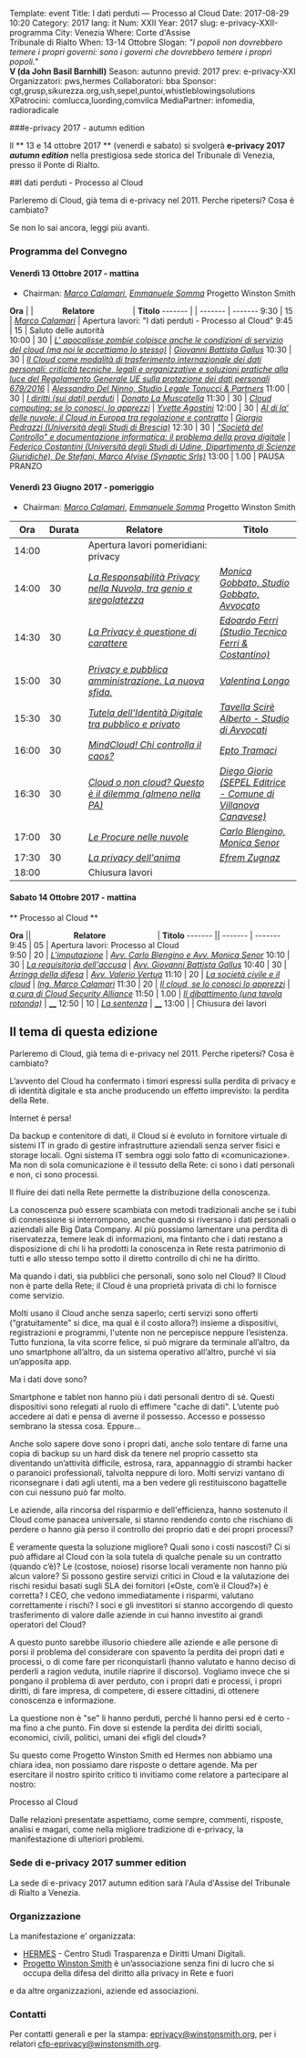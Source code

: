 Template: event
Title: I dati perduti — Processo al Cloud
Date: 2017-08-29 10:20
Category: 2017
lang: it
Num: XXII
Year: 2017
slug: e-privacy-XXII-programma
City: Venezia
Where: Corte d'Assise<br/>Tribunale di Rialto
When: 13-14 Ottobre
Slogan: <i>"I popoli non dovrebbero temere i propri governi: sono i governi che dovrebbero temere i propri popoli."</i><br/><b>V (da John Basil Barnhill)</b>
Season: autunno
previd: 2017
prev: e-privacy-XXI
Organizzatori: pws,hermes
Collaboratori: bba
Sponsor: cgt,grusp,sikurezza.org,ush,sepel,puntoi,whistleblowingsolutions
XPatrocini: comlucca,luording,comvilca
MediaPartner: infomedia, radioradicale

###e-privacy 2017 - autumn edition

Il ** 13 e 14 ottobre 2017 ** (venerdì e sabato) si svolgerà
**e-privacy 2017 _autumn edition_** nella prestigiosa sede storica del
Tribunale di Venezia, presso il Ponte di Rialto.


##I dati perduti - Processo al Cloud


Parleremo di Cloud, già tema di e-privacy nel 2011. Perche ripetersi?
Cosa è cambiato? 

Se non lo sai ancora, leggi più avanti.


<!-- Registrati qui: <a href="https://www.eventbrite.it/e/biglietti-eprivacy-2017-summer-edition-parole-ostili-contro-la-rete-34692161188?ref=ebtn" target="_blank"><img src="https://www.eventbrite.it/custombutton?eid=34692161188" alt="Eventbrite - eprivacy 2017 - summer edition - Parole (ostili) contro la rete" /></a> -->


<!-- **Come arrivare, come fare una donazione, FAQ per i relatori **:  vedi il box a destra piu' in basso. -->

### <a name="programma"></a>Programma del Convegno

#### <a name="vem"></a>Venerdì 13 Ottobre 2017 - mattina

 * Chairman: [_Marco Calamari_](/e-privacy-XXII-relatori.html#calamari), [_Emmanuele Somma_](/e-privacy-XXII-relatori.html#somma) Progetto Winston Smith 

  **Ora** | | &nbsp;&nbsp;&nbsp;&nbsp;&nbsp;&nbsp;&nbsp;&nbsp;&nbsp;&nbsp;&nbsp;&nbsp;**Relatore**&nbsp;&nbsp;&nbsp;&nbsp;&nbsp;&nbsp;&nbsp;&nbsp;&nbsp;&nbsp;&nbsp;&nbsp;&nbsp;&nbsp;&nbsp;&nbsp; | **Titolo** 
  ------- | | ------- | ------- 
  9:30	|	15	|	[_Marco Calamari_](/e-privacy-XXII-relatori.html#calamari) | Apertura lavori: "I dati perduti - Processo al Cloud" 
9:45	|	15	|	Saluto delle autorità			
10:00	|	30	|		[_L' apocalisse zombie colpisce anche le condizioni di servizio del cloud (ma noi le accettiamo lo stesso)_](e-privacy-XXII-interventi.html#gallus)	|	[_Giovanni Battista Gallus_](e-privacy-XXII-relatori.html#gallus)
10:30	|	30	|		[_Il Cloud come modalità di trasferimento internazionale dei dati personali: criticità tecniche, legali e organizzative e soluzioni pratiche alla luce del Regolamento Generale UE sulla protezione dei dati personali 679/2016_](e-privacy-XXII-interventi.html#delninno)	|	[_Alessandro Del Ninno, Studio Legale Tonucci & Partners_](e-privacy-XXII-relatori.html#delninno)
11:00	|	30	|		[_I diritti (sui dati) perduti_](e-privacy-XXII-interventi.html#lamuscatella)	|	[_Donato La Muscatella_](e-privacy-XXII-relatori.html#lamuscatella)
11:30	|	30	|		[_Cloud computing: se lo conosci, lo apprezzi_](e-privacy-XXII-interventi.html#agostini)	|	[_Yvette Agostini_](e-privacy-XXII-relatori.html#agostini)
12:00	|	30	|		[_Al di la’ delle nuvole: il Cloud in Europa tra regolazione e contratto_](e-privacy-XXII-interventi.html#pedrazzi)	|	[_Giorgio Pedrazzi (Università degli Studi di Brescia)_](e-privacy-XXII-relatori.html#pedrazzi)
12:30	|	30	|		[_"Società del Controllo" e documentazione informatica: il problema della prova digitale_](e-privacy-XXII-interventi.html#destefani)	|	[_Federico Costantini (Università degli Studi di Udine, Dipartimento di Scienze Giuridiche), De Stefani, Marco Alvise (Synaptic Srls)_](e-privacy-XXII-relatori.html#destefani)
13:00	| 1.00	|	PAUSA PRANZO			




#### <a name="vep"></a>Venerdì 23 Giugno 2017 - pomeriggio

 * Chairman: [_Marco Calamari_](/e-privacy-XXII-relatori.html#calamari), [_Emmanuele Somma_](/e-privacy-XXII-relatori.html#somma) Progetto Winston Smith 
 
  **Ora** |  Durata | &nbsp;&nbsp;&nbsp;&nbsp;&nbsp;&nbsp;&nbsp;&nbsp;&nbsp;&nbsp;&nbsp;&nbsp;**Relatore**&nbsp;&nbsp;&nbsp;&nbsp;&nbsp;&nbsp;&nbsp;&nbsp;&nbsp;&nbsp;&nbsp;&nbsp;&nbsp;&nbsp;&nbsp;&nbsp; | **Titolo** 
  ------- | --- | ------- | ------- 
14:00	|		|	Apertura lavori pomeridiani: privacy			
14:00	|	30	|		[_La Responsabilità Privacy nella Nuvola, tra genio e sregolatezza_](e-privacy-XXII-interventi.html#gobbato)	|	[_Monica Gobbato, Studio Gobbato, Avvocato_](e-privacy-XXII-relatori.html#gobbato)
14:30	|	30	|		[_La Privacy è questione di carattere_](e-privacy-XXII-interventi.html#ferri)	|	[_Edoardo Ferri (Studio Tecnico Ferri & Costantino)_](e-privacy-XXII-relatori.html#ferri)
15:00	|	30	|		[_Privacy e pubblica amministrazione. La nuova sfida._](e-privacy-XXII-interventi.html#longo)	|	[_Valentina Longo_](e-privacy-XXII-relatori.html#longo)
15:30	|	30	|		[_Tutela dell'Identità Digitale tra pubblico e privato_](e-privacy-XXII-interventi.html#scire)	|	[_Tavella Scirè Alberto - Studio di Avvocati_](e-privacy-XXII-relatori.html#scire)
16:00	|	30	|		[_MindCloud! Chi controlla il caos?_](e-privacy-XXII-interventi.html#epto)	|	[_Epto Tramaci_](e-privacy-XXII-relatori.html#epto)
16:30	|	30	|		[_Cloud o non cloud? Questo è il dilemma (almeno nella PA)_](e-privacy-XXII-interventi.html#giorio)	|	[_Diego Giorio  (SEPEL Editrice - Comune di Villanova Canavese)_](e-privacy-XXII-relatori.html#giorio)
17:00	|	30	|		[_Le Procure nelle nuvole_](e-privacy-XXII-interventi.html#senor)	|	[_Carlo Blengino, Monica Senor_](e-privacy-XXII-relatori.html#senor)
17:30	|	30	|		[_La privacy dell'anima_](e-privacy-XXII-interventi.html#zugnaz)	|	[_Efrem Zugnaz_](e-privacy-XXII-relatori.html#zugnaz)
18:00	|		|	Chiusura lavori

#### <a name="sam"></a>Sabato 14 Ottobre 2017 - mattina

** Processo al Cloud **

  **Ora** || &nbsp;&nbsp;&nbsp;&nbsp;&nbsp;&nbsp;&nbsp;&nbsp;&nbsp;&nbsp;&nbsp;&nbsp;&nbsp;&nbsp;&nbsp;&nbsp;&nbsp;&nbsp;**Relatore**&nbsp;&nbsp;&nbsp;&nbsp;&nbsp;&nbsp;&nbsp;&nbsp;&nbsp;&nbsp;&nbsp;&nbsp;&nbsp;&nbsp;&nbsp;&nbsp;&nbsp;&nbsp;&nbsp;&nbsp;&nbsp;&nbsp; | **Titolo** 
  ------- || ------- | ------- 
  9:45	|	05	|	Apertura lavori: Processo al Cloud			
9:50	|	20	| [_L'imputazione_](e-privacy-XXII-interventi.html#imputazione)	|	[_Avv. Carlo Blengino e Avv. Monica Senor_](e-privacy-XXII-relatori.html#imputazione)
10:10	|	30	|		[_La requisitoria dell'accusa_](e-privacy-XXII-interventi.html#accusa)	|	[_Avv. Giovanni Battista Gallus_](e-privacy-XXII-relatori.html#accusa)
10:40	|	30	|		[_Arringa della difesa_](e-privacy-XXII-interventi.html#difesa)	|	[_Avv. Valerio Vertua_](e-privacy-XXII-relatori.html#difesa)
11:10	|	20	|		[_La società civile e il cloud_](e-privacy-XXII-interventi.html#partecivile)	|	[_Ing. Marco Calamari_](e-privacy-XXII-relatori.html#partecivile)
11:30	|	20	|		[_Il cloud, se lo conosci lo apprezzi_](e-privacy-XXII-interventi.html#responsabilecivile)	|	[_a cura di Cloud Security Alliance_](e-privacy-XXII-relatori.html#responsabilecivile)
11:50	|	1.00	|		[_Il dibattimento (una tavola rotonda)_](e-privacy-XXII-interventi.html#dibattimento)	|	[__](e-privacy-XXII-relatori.html#dibattimento)
12:50	|	10	|		[_La sentenza_](e-privacy-XXII-interventi.html#verdetto)	|	[__](e-privacy-XXII-relatori.html#verdetto)
13:00	|		|	Chiusura dei lavori			


## Il tema di questa edizione

Parleremo di Cloud, già tema di e-privacy nel 2011. Perche ripetersi?
Cosa è cambiato?

L’avvento del Cloud ha confermato i timori espressi sulla perdita di
privacy e di identità digitale e sta anche producendo un effetto
imprevisto: la perdita della Rete.

Internet è persa!

Da backup e contenitore di dati, il Cloud si è evoluto in fornitore
virtuale di sistemi IT in grado di gestire infrastrutture aziendali
senza server fisici e storage locali. Ogni sistema IT sembra oggi solo
fatto di «comunicazione». Ma non di sola comunicazione è il tessuto
della Rete: ci sono i dati personali e non, ci sono processi.

Il fluire dei dati nella Rete permette la distribuzione della
conoscenza.

La conoscenza può essere scambiata con metodi tradizionali anche se i
tubi di connessione si interrompono, anche quando si riversano i dati
personali o aziendali alle Big Data Company. Al più possiamo lamentare
una perdita di riservatezza, temere leak di informazioni, ma fintanto
che i dati restano a disposizione di chi li ha prodotti la conoscenza
in Rete resta patrimonio di tutti e allo stesso tempo sotto il diretto
controllo di chi ne ha diritto.

Ma quando i dati, sia pubblici che personali, sono solo nel Cloud? Il
Cloud non è parte della Rete; il Cloud è una proprietà privata di chi
lo fornisce come servizio.

Molti usano il Cloud anche senza saperlo; certi servizi sono offerti
(“gratuitamente” si dice, ma qual è il costo allora?) insieme a
dispositivi, registrazioni e programmi, l'utente non ne percepisce
neppure l’esistenza. Tutto funziona, la vita scorre felice, si può
migrare da terminale all’altro, da uno smartphone all’altro, da un
sistema operativo all’altro, purché vi sia un’apposita app.

Ma i dati dove sono?

Smartphone e tablet non hanno più i dati personali dentro di
sé. Questi dispositivi sono relegati al ruolo di effimere "cache di
dati". L’utente può accedere ai dati e pensa di averne il
possesso. Accesso e possesso sembrano la stessa cosa. Eppure...

Anche solo sapere dove sono i propri dati, anche solo tentare di farne
una copia di backup su un hard disk da tenere nel proprio cassetto sta
diventando un’attività difficile, estrosa, rara, appannaggio di
strambi hacker o paranoici professionali, talvolta neppure di
loro. Molti servizi vantano di riconsegnare i dati agli utenti, ma a
ben vedere gli restituiscono bagattelle con cui nessuno può far molto.

Le aziende, alla rincorsa del risparmio e dell'efficienza, hanno
sostenuto il Cloud come panacea universale, si stanno rendendo conto
che rischiano di perdere o hanno già perso il controllo dei proprio
dati e dei propri processi?

È veramente questa la soluzione migliore? Quali sono i costi nascosti?
Ci si può affidare al Cloud con la sola tutela di qualche penale su un
contratto (quando c’è)?  Le (costose, noiose) risorse locali veramente
non hanno più alcun valore? Si possono gestire servizi critici in
Cloud e la valutazione dei rischi residui basati sugli SLA dei
fornitori («Oste, com’è il Cloud?») è corretta?  I CEO, che vedono
immediatamente i risparmi, valutano correttamente i rischi? I soci e
gli investitori si stanno accorgendo di questo trasferimento di valore
dalle aziende in cui hanno investito ai grandi operatori del Cloud?

A questo punto sarebbe illusorio chiedere alle aziende e alle persone
di porsi il problema del considerare con spavento la perdita dei
propri dati e processi, o di come fare per riconquistarli (hanno
valutato e hanno deciso di perderli a ragion veduta, inutile riaprire
il discorso).  Vogliamo invece che si pongano il problema di aver
perduto, con i propri dati e processi, i propri diritti, di fare
impresa, di competere, di essere cittadini, di ottenere conoscenza e
informazione.

La questione non è "se" li hanno perduti, perché li hanno persi ed è
certo - ma fino a che punto. Fin dove si estende la perdita dei
diritti sociali, economici, civili, politici, umani dei «figli del
cloud»?

Su questo come Progetto Winston Smith ed Hermes non abbiamo una chiara
idea, non possiamo dare risposte o dettare agende. Ma per esercitare
il nostro spirito critico ti invitiamo come relatore a partecipare al
nostro:

Processo al Cloud

Dalle relazioni presentate aspettiamo, come sempre, commenti,
risposte, analisi e magari, come nella migliore tradizione di
e-privacy, la manifestazione di ulteriori problemi.

### Sede di e-privacy 2017 summer edition



La sede di e-privacy 2017 autumn edition sarà l'Aula d'Assise del
Tribunale di Rialto a Venezia.

### Organizzazione

La manifestazione e’ organizzata:

 - [HERMES](http://logioshermes.org/) \- Centro Studi Trasparenza e Diritti Umani Digitali.
 - [Progetto Winston Smith](http://pws.winstonsmith.org/) è un’associazione senza fini di lucro che si occupa della difesa del diritto alla privacy in Rete e fuori

e da altre organizzazioni, aziende ed associazioni.


### Contatti

Per contatti generali e per la
stampa: [eprivacy@winstonsmith.org](mailto:eprivacy@winstonsmith.org),
per i
relatori
[cfp-eprivacy@winstonsmith.org](mailto:cfp-eprivacy@winstonsmith.org).





<!-- 		[_Emmanuele Somma (Winston Smith)_](e-privacy-XXII-relatori.html#somma)	|	[_Odio Online - il caso del Forum Radicale Inufficiale_](e-privacy-XXII-relatori.html#somma) -->
